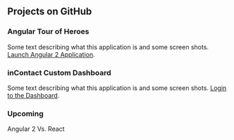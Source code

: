 ## Projects on GitHub

### Angular Tour of Heroes
Some text describing what this application is and some screen shots.
[Launch Angular 2 Application](https://agarciamog.github.io/angular-tour-of-heroes/).

### inContact Custom Dashboard
Some text describing what this application is and some screen shots.
[Login to the Dashboard](https://agarciamog.github.io/incontact-dashboard/redirect).

### Upcoming
Angular 2 Vs. React
